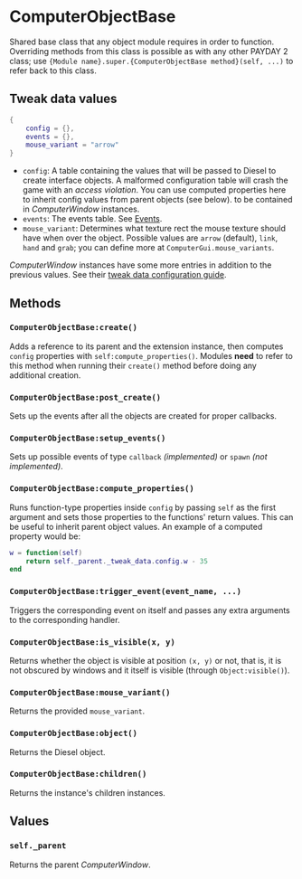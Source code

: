 # ComputerObjectBase
Shared base class that any object module requires in order to function. Overriding methods from this class is possible as with any other PAYDAY 2 class; use `{Module name}.super.{ComputerObjectBase method}(self, ...)` to refer back to this class.
## Tweak data values
```lua
{
    config = {},
    events = {},
    mouse_variant = "arrow"
}
```
* `config`: A table containing the values that will be passed to Diesel to create interface objects. A malformed configuration table will crash the game with an *access violation*. You can use computed properties here to inherit config values from parent objects (see below).
 to be contained in *ComputerWindow* instances.
* `events`: The events table. See [Events](../../events.md).
* `mouse_variant`: Determines what texture rect the mouse texture should have when over the object.  Possible values are `arrow` (default), `link`, `hand` and `grab`; you can define more at `ComputerGui.mouse_variants`.

*ComputerWindow* instances have some more entries in addition to the previous values. See their [tweak data configuration guide](./ComputerWindow.md).

## Methods
### `ComputerObjectBase:create()`
Adds a reference to its parent and the extension instance, then computes `config` properties with `self:compute_properties()`. Modules **need** to refer to this method when running their `create()` method before doing any additional creation.
### `ComputerObjectBase:post_create()`
Sets up the events after all the objects are created for proper callbacks.
### `ComputerObjectBase:setup_events()`
Sets up possible events of type `callback` *(implemented)* or `spawn` *(not implemented)*. 
### `ComputerObjectBase:compute_properties()`
Runs function-type properties inside `config` by passing `self` as the first argument and sets those properties to the functions' return values. This can be useful to inherit parent object values. An example of a computed property would be:
```lua
w = function(self)
    return self._parent._tweak_data.config.w - 35
end
```
### `ComputerObjectBase:trigger_event(event_name, ...)`
Triggers the corresponding event on itself and passes any extra arguments to the corresponding handler.
### `ComputerObjectBase:is_visible(x, y)`
Returns whether the object is visible at position `(x, y)` or not, that is, it is not obscured by windows and it itself is visible (through `Object:visible()`).
### `ComputerObjectBase:mouse_variant()`
Returns the provided `mouse_variant`.
### `ComputerObjectBase:object()`
Returns the Diesel object.
### `ComputerObjectBase:children()`
Returns the instance's children instances.
## Values
### `self._parent`
Returns the parent *ComputerWindow*.